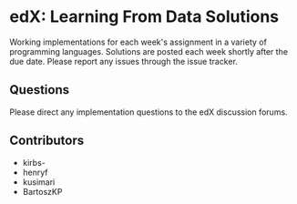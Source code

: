 edX: Learning From Data Solutions
================================
Working implementations for each week's assignment in a variety of programming languages. Solutions are posted each week shortly after the due date. Please report any issues through the issue tracker.

Questions
-----------
Please direct any implementation questions to the edX discussion forums.

Contributors
-----------
* kirbs-
* henryf
* kusimari
* BartoszKP